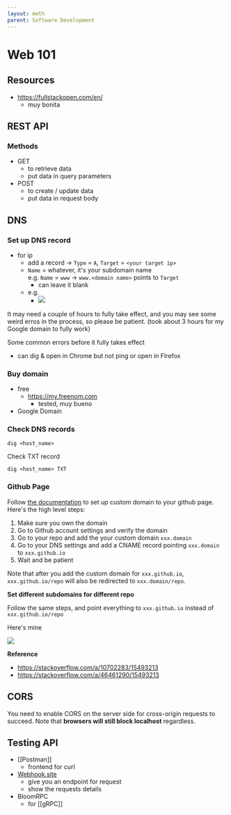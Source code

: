 ```yaml
---
layout: meth
parent: Software Development
---
```


# Web 101

## Resources

- <https://fullstackopen.com/en/>
	- muy bonita

## REST API

### Methods

- GET
	- to retrieve data
	- put data in query parameters
- POST
	- to create / update data
	- put data in request body

## DNS

### Set up DNS record

- for ip
	- add a record -> `Type` = `A`, `Target` = `<your target ip>`
	- `Name` = whatever, it's your subdomain name<br>e.g. `Name` = `www` -> `www.<domain name>` points to `Target`
		- can leave it blank
	- e.g.
		- ![](https://i.imgur.com/nuPiOu1.png)

 
It may need a couple of hours to fully take effect, and you may see some weird erros in the process, so please be patient. (took about 3 hours for my Google domain to fully work)

Some common errors before it fully takes effect

- can dig & open in Chrome but not ping or open in FIrefox

### Buy domain

- free
	- <https://my.freenom.com>
		- tested, muy bueno
- Google Domain

### Check DNS records

```
dig <host_name>
```

Check TXT record

```
dig <host_name> TXT
```

### Github Page

Follow [the documentation](https://docs.github.com/en/pages/configuring-a-custom-domain-for-your-github-pages-site) to set up custom domain to your github page. Here's the high level steps:

1. Make sure you own the domain
2. Go to Github account settings and verify the domain
3. Go to your repo and add the your custom domain `xxx.domain`
4. Go to your DNS settings and add a CNAME record pointing `xxx.domain` to  `xxx.github.io`
5. Wait and be patient

Note that after you add the custom domain for `xxx.github.io`, `xxx.github.io/repo` will also be redirected to `xxx.domain/repo`.

**Set different subdomains for different repo**

Follow the same steps, and point everything to `xxx.github.io` instead of `xxx.github.io/repo`

Here's mine

![](https://i.imgur.com/pdMxFf3.png)

**Reference**

- <https://stackoverflow.com/a/10702283/15493213>
- <https://stackoverflow.com/a/46461290/15493213>

## CORS

You need to enable CORS on the server side for cross-origin requests to succeed. Note that **browsers will still block localhost** regardless.

## Testing API

- [[Postman]]
	- frontend for curl
- [Webhook.site](https://webhook.site/)
	- give you an endpoint for request
	- show the requests details
- BloomRPC
	- for [[gRPC]]
